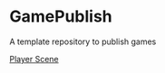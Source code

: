 # GamePublish
A template repository to publish games

[Player Scene](https://github.com/WCU-CS-CooperLab/demo-games-JessieLua/tree/main/player_scene)
